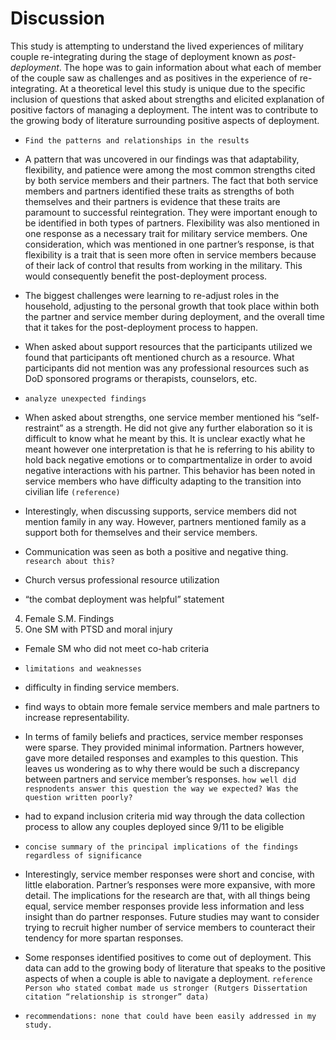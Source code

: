 # Discussion
This study is attempting to understand the lived experiences of military couple re-integrating during the stage of deployment known as *post-deployment*. The hope was to gain information about what each of member of the couple saw as challenges and as positives in the experience of re-integrating. At a theoretical level this study is unique due to the specific inclusion of questions that asked about strengths and elicited explanation of positive factors of managing a deployment. The intent was to contribute to the growing body of literature surrounding positive aspects of deployment.
- `Find the patterns and relationships in the results`
- A pattern that was uncovered in our findings was that adaptability, flexibility, and patience were among the most common strengths cited by both service members and their partners. The fact that both service members and partners identified these traits as strengths of both themselves and their partners is evidence that these traits are paramount to successful reintegration. They were important enough to be identified in both types of partners. Flexibility was also mentioned in one response as a necessary trait for military service members. One consideration, which was mentioned in one partner’s response, is that flexibility is a trait that is seen more often in service members because of their lack of control that results from working in the military. This would consequently benefit the post-deployment process.
- The biggest challenges were learning to re-adjust roles in the household, adjusting to the personal growth that took place within both the partner and service member during deployment, and the overall time that it takes for the post-deployment process to happen. 
- When asked about support resources that the participants utilized we found that participants oft mentioned church as a resource. What participants did not mention was any professional resources such as DoD sponsored programs or therapists, counselors, etc. 

- `analyze unexpected findings`
- When asked about strengths, one service member mentioned his “self-restraint” as a strength. He did not give any further elaboration so it is difficult to know what he meant by this. It is unclear exactly what he meant however one interpretation is that he is referring to his ability to hold back negative emotions or to compartmentalize in order to avoid negative interactions with his partner. This behavior has been noted in service members who have difficulty adapting to the transition into civilian life `(reference)` 
- Interestingly, when discussing supports, service members did not mention family in any way. However, partners mentioned family as a support both for themselves and their service members. 
- Communication was seen as both a positive and negative thing. `research about this?`
- Church versus professional resource utilization
-  “the combat deployment was helpful” statement
4) Female S.M. Findings
5) One SM with PTSD and moral injury
- Female SM who did not meet co-hab criteria
- `limitations and weaknesses`
- difficulty in finding service members. 
- find ways to obtain more female service members and male partners to increase representability. 
- In terms of family beliefs and practices, service member responses were sparse. They provided minimal information. Partners however, gave more detailed responses and examples to this question. This leaves us wondering as to why there would be such a discrepancy between partners and service member’s responses.  `how well did respnodents answer this question the way we expected? Was the question written poorly?` 
- had to expand inclusion criteria mid way through the data collection process to allow any couples deployed since 9/11 to be eligible
- `concise summary of the principal implications of the findings regardless of significance`
- Interestingly, service member responses were short and concise, with little elaboration. Partner’s responses were more expansive, with more detail. The implications for the research are that, with all things being equal, service member responses provide less information and less insight than do partner responses. Future studies may want to consider trying to recruit higher number of service members to counteract their tendency for more spartan responses.
- Some responses identified positives to come out of deployment. This data can add to the growing body of literature that speaks to the positive aspects of when a couple is able to navigate a deployment. `reference Person who stated combat made us stronger (Rutgers Dissertation citation “relationship is stronger” data)`

- `recommendations: none that could have been easily addressed in my study.`



